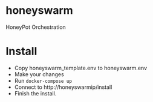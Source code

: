 # honeyswarm
HoneyPot Orchestration



# Install

- Copy honeyswarm_template.env to honeyswarm.env
- Make your changes
- Run `docker-compose up`
- Connect to http://honeyswarmip/install
- Finish the install.